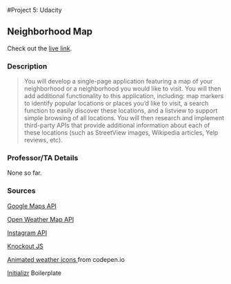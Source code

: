 #Project 5: Udacity
## Neighborhood Map

Check out the [live link](http://adai183.github.io/MalasanaMaps).

### Description
> You will develop a single-page application featuring a map of your
> neighborhood or a neighborhood you would like to visit. You will then add
> additional functionality to this application, including: map markers to
> identify popular locations or places you’d like to visit, a search function to
> easily discover these locations, and a listview to support simple browsing of
> all locations. You will then research and implement third-party APIs that
> provide additional information about each of these locations (such as
> StreetView images, Wikipedia articles, Yelp reviews, etc).

### Professor/TA Details
None so far.

### Sources

[Google Maps API](https://developers.google.com/maps/?hl=en)

[Open Weather Map API](http://openweathermap.org/api)

[Instagram API](https://www.instagram.com/developer/)

[Knockout JS](http://knockoutjs.com/index.html)

[Animated weather icons ](http://codepen.io/nizhanjun/pen/NqOEme) from codepen.io

[Initializr](http://www.initializr.com/) Boilerplate

   